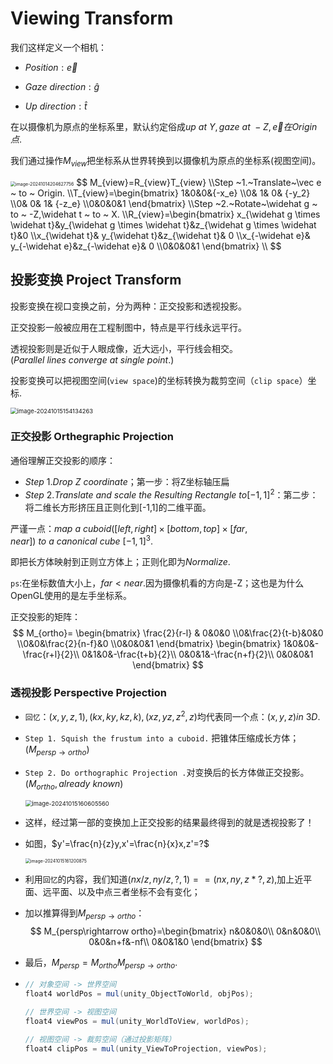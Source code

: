 # Viewing Transform

我们这样定义一个相机：

- $Position: \vec e$
- $Gaze~direction :\widehat g$

- $Up~direction:\widehat t$

在以摄像机为原点的坐标系里，默认约定俗成$up ~at~ Y,gaze ~at~-Z,\vec e在Origin点$.

我们通过操作$M_{view}$把坐标系从世界转换到以摄像机为原点的坐标系(视图空间)。

<img src="C:\Users\Terra233\Desktop\ComputerGraphicsLearn\Images\image-20241014204627756.png" alt="image-20241014204627756" style="zoom:50%;" />
$$
M_{view}=R_{view}T_{view}
\\Step ~1.~Translate~\vec e ~ to ~ Origin.
\\T_{view}=\begin{bmatrix}
1&0&0&{-x_e}
\\0& 1& 0& {-y_2}
\\0& 0& 1& {-z_e}
\\0&0&0&1
\end{bmatrix}
\\Step ~2.~Rotate~\widehat g ~ to ~ -Z,\widehat t ~ to ~ X.
\\R_{view}=\begin{bmatrix}
x_{\widehat g \times \widehat t}&y_{\widehat g \times \widehat t}&z_{\widehat g \times \widehat t}&0
\\x_{\widehat t}& y_{\widehat t}&z_{\widehat t}& 0
\\x_{-\widehat e}& y_{-\widehat e}&z_{-\widehat e}& 0
\\0&0&0&1
\end{bmatrix}
\\
$$

## 投影变换 Project Transform

投影变换在视口变换之前，分为两种：正交投影和透视投影。

正交投影一般被应用在工程制图中，特点是平行线永远平行。

透视投影则是近似于人眼成像，近大远小，平行线会相交。($Parallel~ lines ~converge ~at ~single~ point.$)

投影变换可以把视图空间(`view space`)的坐标转换为裁剪空间（`clip space`）坐标.

<img src="C:\Users\Terra233\Desktop\ComputerGraphicsLearn\Images\image-20241015154134263.png" alt="image-20241015154134263" style="zoom: 67%;" />

### 正交投影 Orthegraphic Projection

通俗理解正交投影的顺序：

- $Step ~ 1.Drop~Z~coordinate$；第一步：将Z坐标轴压扁
- $Step~2.Translate~and~scale~the ~Resulting~Rectangle~to[-1,1]^2$：第二步：将二维长方形挤压且正则化到[-1,1]的二维平面。

严谨一点：$map~a~cuboid([left,right]\times[bottom,top]\times[far,near])~to~a~canonical~cube~[-1,1]^3.$

即把长方体映射到正则立方体上；正则化即为$Normalize.$

`ps`:在坐标数值大小上，$far<near.$因为摄像机看的方向是-Z；这也是为什么OpenGL使用的是左手坐标系。

正交投影的矩阵：
$$
M_{ortho}=
\begin{bmatrix}
\frac{2}{r-l} & 0&0&0
\\0&\frac{2}{t-b}&0&0
\\0&0&\frac{2}{n-f}&0
\\0&0&0&1
\end{bmatrix}
\begin{bmatrix}
1&0&0&-\frac{r+l}{2}\\
0&1&0&-\frac{t+b}{2}\\
0&0&1&-\frac{n+f}{2}\\
0&0&0&1
\end{bmatrix}
$$


### 透视投影 Perspective Projection

- `回忆`：$(x,y,z,1),(kx,ky,kz,k),(xz,yz,z^2,z)$均代表同一个点：$(x,y,z)in~3D.$

- `Step 1. Squish the frustum into a cuboid.` 把锥体压缩成长方体；($M_{persp\rightarrow ortho}$)

- `Step 2. Do orthographic Projection .`对变换后的长方体做正交投影。($M_{ortho},already~known$)

  <img src="C:\Users\Terra233\Desktop\ComputerGraphicsLearn\Images\image-20241015160605560.png" alt="image-20241015160605560" style="zoom:67%;" />

- 这样，经过第一部的变换加上正交投影的结果最终得到的就是透视投影了！

- 如图，$y'=\frac{n}{z}y,x'=\frac{n}{x}x,z'=?$

  <img src="C:\Users\Terra233\Desktop\ComputerGraphicsLearn\Images\image-20241015161200875.png" alt="image-20241015161200875" style="zoom: 50%;" />

- 利用`回忆`的内容，我们知道$(nx/z,ny/z,?,1)==(nx,ny,z*?,z)$,加上近平面、远平面、以及中点三者坐标不会有变化；

- 加以推算得到$M_{persp\rightarrow ortho}$：
  $$
  M_{persp\rightarrow ortho}=\begin{bmatrix}
  n&0&0&0\\
  0&n&0&0\\
  0&0&n+f&-nf\\
  0&0&1&0
  \end{bmatrix}
  $$

- 最后，$M_{persp}=M_{ortho}M_{persp\rightarrow ortho}.$

- ```cs
  // 对象空间 -> 世界空间
  float4 worldPos = mul(unity_ObjectToWorld, objPos);
  
  // 世界空间 -> 视图空间
  float4 viewPos = mul(unity_WorldToView, worldPos);
  
  // 视图空间 -> 裁剪空间（通过投影矩阵）
  float4 clipPos = mul(unity_ViewToProjection, viewPos);
  
  ```



